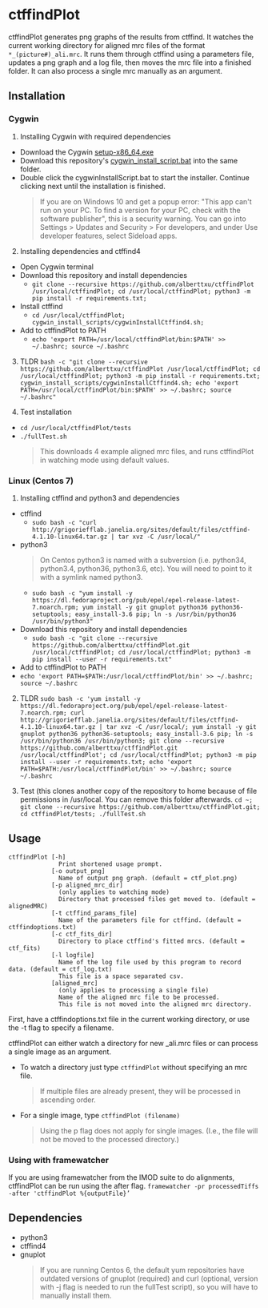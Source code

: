 # ctffindPlot

ctffindPlot generates png graphs of the results from ctffind. It watches the current working directory for aligned mrc files of the format `*_(picture#)_ali.mrc`. It runs them through ctffind using a parameters file, updates a png graph and a log file, then moves the mrc file into a finished folder. It can also process a single mrc manually as an argument.

## Installation

### Cygwin
1. Installing Cygwin with required dependencies
- Download the Cygwin [setup-x86_64.exe](https://cygwin.com/setup-x86_64.exe)
- Download this repository's [cygwin_install_script.bat](https://cdn.rawgit.com/alberttxu/ctffindPlot/d9ec4e9f/cygwin_install_scripts/cygwinInstallScript.bat)
  into the same folder.
- Double click the cygwinInstallScript.bat to start the installer. Continue clicking next until the installation is finished.
  > If you are on Windows 10 and get a popup error: "This app can't run on your PC. To find a version for your PC, check with the software publisher", this is a security warning. You can go into Settings > Updates and Security > For developers, and under Use developer features, select Sideload apps.

2. Installing dependencies and ctffind4
- Open Cygwin terminal
- Download this repository and install dependencies
	- `git clone --recursive https://github.com/alberttxu/ctffindPlot /usr/local/ctffindPlot; cd /usr/local/ctffindPlot; python3 -m pip install -r requirements.txt;`
- Install ctffind
    - `cd /usr/local/ctffindPlot; cygwin_install_scripts/cygwinInstallCtffind4.sh;`
- Add to ctffindPlot to PATH
	- `echo 'export PATH=/usr/local/ctffindPlot/bin:$PATH' >> ~/.bashrc; source ~/.bashrc`

3. TLDR
`bash -c "git clone --recursive https://github.com/alberttxu/ctffindPlot /usr/local/ctffindPlot; cd /usr/local/ctffindPlot; python3 -m pip install -r requirements.txt; cygwin_install_scripts/cygwinInstallCtffind4.sh; echo 'export PATH=/usr/local/ctffindPlot/bin:$PATH' >> ~/.bashrc; source ~/.bashrc"`

3. Test installation
- `cd /usr/local/ctffindPlot/tests`
- `./fullTest.sh`
  > This downloads 4 example aligned mrc files, and runs ctffindPlot in watching mode using default values.

### Linux (Centos 7)
1. Installing ctffind and python3 and dependencies
- ctffind
	- `sudo bash -c "curl http://grigoriefflab.janelia.org/sites/default/files/ctffind-4.1.10-linux64.tar.gz | tar xvz -C /usr/local/"`
- python3
	> On Centos python3 is named with a subversion (i.e. python34, python3.4, python36, python3.6, etc). You will need to point to it with a symlink named python3.
	 - `sudo bash -c "yum install -y https://dl.fedoraproject.org/pub/epel/epel-release-latest-7.noarch.rpm; yum install -y git gnuplot python36 python36-setuptools; easy_install-3.6 pip; ln -s /usr/bin/python36 /usr/bin/python3"`
- Download this repository and install dependencies
	- `sudo bash -c "git clone --recursive https://github.com/alberttxu/ctffindPlot.git /usr/local/ctffindPlot; cd /usr/local/ctffindPlot; python3 -m pip install --user -r requirements.txt"`
- Add to ctffindPlot to PATH
- `echo 'export PATH=$PATH:/usr/local/ctffindPlot/bin' >> ~/.bashrc; source ~/.bashrc`

2. TLDR
`sudo bash -c 'yum install -y https://dl.fedoraproject.org/pub/epel/epel-release-latest-7.noarch.rpm; curl http://grigoriefflab.janelia.org/sites/default/files/ctffind-4.1.10-linux64.tar.gz | tar xvz -C /usr/local/; yum install -y git gnuplot python36 python36-setuptools; easy_install-3.6 pip; ln -s /usr/bin/python36 /usr/bin/python3; git clone --recursive https://github.com/alberttxu/ctffindPlot.git /usr/local/ctffindPlot'; cd /usr/local/ctffindPlot; python3 -m pip install --user -r requirements.txt; echo 'export PATH=$PATH:/usr/local/ctffindPlot/bin' >> ~/.bashrc; source ~/.bashrc`

5. Test (this clones another copy of the repository to home because of file permissions in /usr/local. You can remove this folder afterwards.
`cd ~; git clone --recursive https://github.com/alberttxu/ctffindPlot.git; cd ctffindPlot/tests; ./fullTest.sh`

## Usage
```
ctffindPlot [-h]
              Print shortened usage prompt.
            [-o output_png]
              Name of output png graph. (default = ctf_plot.png)
            [-p aligned_mrc_dir]
              (only applies to watching mode)
              Directory that processed files get moved to. (default = alignedMRC)
            [-t ctffind_params_file]
              Name of the parameters file for ctffind. (default = ctffindoptions.txt)
            [-c ctf_fits_dir]
              Directory to place ctffind's fitted mrcs. (default = ctf_fits)
            [-l logfile]
              Name of the log file used by this program to record data. (default = ctf_log.txt)
              This file is a space separated csv.
            [aligned_mrc]
              (only applies to processing a single file)
              Name of the aligned mrc file to be processed.
              This file is not moved into the aligned mrc directory.
```

First, have a ctffindoptions.txt file in the current working directory, or use the -t flag to specify a filename.

ctffindPlot can either watch a directory for new \_ali.mrc files or can process a single image as an argument.
- To watch a directory just type `ctffindPlot` without specifying an mrc file.
  > If multiple files are already present, they will be processed in ascending order.
- For a single image, type `ctffindPlot (filename)`
  > Using the p flag does not apply for single images. (I.e., the file will not be moved to the processed directory.)

### Using with framewatcher
If you are using framewatcher from the IMOD suite to do alignments, ctffindPlot can be run using the after flag. `framewatcher -pr processedTiffs -after 'ctffindPlot %{outputFile}’`


## Dependencies
- python3
- ctffind4
- gnuplot
  > If you are running Centos 6, the default yum repositories have outdated versions of gnuplot (required) and curl (optional, version with -j flag is needed to run the fullTest script), so you will have to manually install them.

